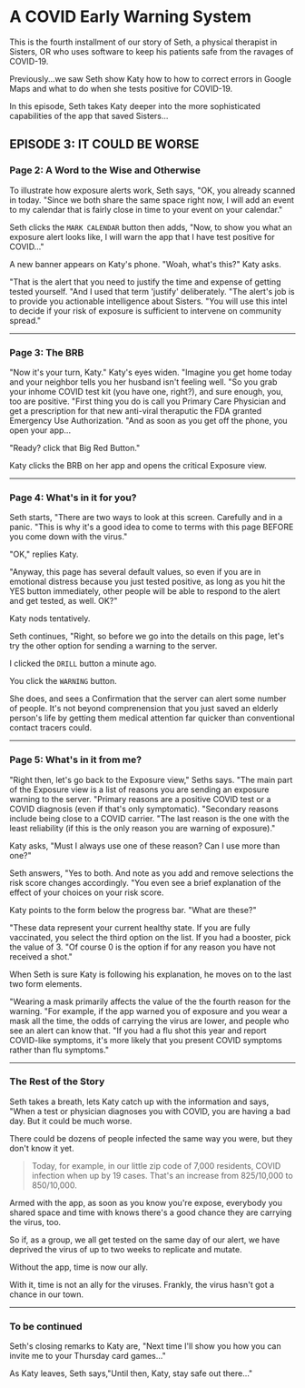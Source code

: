# A COVID Early Warning System

This is the fourth installment of our story of Seth, a physical therapist in Sisters, OR who uses software to keep his patients safe from the ravages of COVID-19.

Previously...we saw Seth show Katy how to how to correct errors in Google Maps and what to do when she tests positive for COVID-19.

In this episode, Seth takes Katy deeper into the more sophisticated capabilities of the app that saved Sisters...

## EPISODE 3: IT COULD BE WORSE


### Page 2: A Word to the Wise and Otherwise


To illustrate how exposure alerts work, Seth says,
"OK, you already scanned in today.
"Since we both share the same space right now, I will add an event to my calendar that is fairly close in time to your event on your calendar."

Seth clicks the `MARK CALENDAR` button then adds,
"Now, to show you what an exposure alert looks like, I will warn the app that I have test positive for COVID..."

A new banner appears on Katy's phone.
"Woah, what's this?" Katy asks.

"That is the alert that you need to justify the time and expense of getting tested yourself.
"And I used that term 'justify' deliberately. 
"The alert's job is to provide you actionable intelligence about Sisters.
"You will use this intel to decide if your risk of exposure is sufficient to intervene on community spread."

--------------------------------------------------------------------------------------

### Page 3: The BRB

"Now it's your turn, Katy."
Katy's eyes widen.
"Imagine you get home today and your neighbor tells you her husband isn't feeling well.
"So you grab your inhome COVID test kit (you have one, right?), and sure enough, you, too are positive.
"First thing you do is call you Primary Care Physician and get a prescription for that new anti-viral theraputic the FDA granted Emergency Use Authorization.
"And as soon as you get off the phone, you open your app...

"Ready? click that Big Red Button."

Katy clicks the BRB on her app and opens the critical Exposure view.

--------------------------------------------------------------------------------------

### Page 4: What's in it for you?

Seth starts,
"There are two ways to look at this screen. Carefully and in a panic. 
"This is why it's a good idea to come to terms with this page BEFORE you come down with the virus."

"OK," replies Katy.

"Anyway, this page has several default values, so even if you are in emotional distress because you just tested positive, as long as you hit the YES button immediately, other people will be able to respond to the alert and get tested, as well. OK?"

Katy nods tentatively.

Seth continues, "Right, so before we go into the details on this page, let's try the other option for sending a warning to the server.

I clicked the `DRILL` button a minute ago.

You click the `WARNING` button.

She does, and sees a Confirmation that the server can alert some number of people.
It's not beyond comprenension that you just saved an elderly person's life by getting them medical attention far quicker than conventional contact tracers could.

--------------------------------------------------------------------------------------

### Page 5: What's in it from me?

"Right then, let's go back to the Exposure view," Seths says.
"The main part of the Exposure view is a list of reasons you are sending an exposure warning to the server.
"Primary reasons are a positive COVID test or a COVID diagnosis (even if that's only symptomatic).
"Secondary reasons include being close to a COVID carrier.
"The last reason is the one with the least reliability (if this is the only reason you are warning of exposure)."

Katy asks, "Must I always use one of these reason? Can I use more than one?"

Seth answers, "Yes to both. And note as you add and remove selections the risk score changes accordingly.
"You even see a brief explanation of the effect of your choices on your risk score.

Katy points to the form below the progress bar. "What are these?"

"These data represent your current healthy state. If you are fully vaccinated, you select the third option on the list. If you had a booster, pick the value of 3.
"Of course 0 is the option if for any reason you have not received a shot."

When Seth is sure Katy is following his explanation, he moves on to the last two form elements.

"Wearing a mask primarily affects the value of the the fourth reason for the warning.
"For example, if the app warned you of exposure and  you wear a mask all the time, the odds of carrying the virus are lower, and people who see an alert can know that.
"If you had a flu shot this year and report COVID-like symptoms, it's more likely that you present COVID symptoms rather than flu symptoms."

--------------------------------------------------------------------------------------

### The Rest of the Story

Seth takes a breath, lets Katy catch up with the information and says,
"When a test or physician diagnoses you with COVID, you are having a bad day. But it could be much worse.

There could be dozens of people infected the same way you were, but they don't know it yet.

> Today, for example, in our little zip code of 7,000 residents, COVID infection when up by 19 cases. That's an increase from 825/10,000 to 850/10,000.

Armed with the app, as soon as you know you're expose, everybody you shared space and time with knows there's a good chance they are carrying the virus, too.

So if, as a group, we all get tested on the same day of our alert, we have deprived the virus of up to two weeks to replicate and mutate.

Without the app, time is now our ally.

With it, time is not an ally for the viruses. Frankly, the virus hasn't got a chance in our town.

--------------------------------------------------------------------------------------

### To be continued

Seth's closing remarks to Katy are, "Next time I'll show you how you can invite me to your Thursday card games..."


As Katy leaves, Seth says,"Until then, Katy, stay safe out there..."